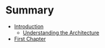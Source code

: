 # Summary

* [Introduction](README.md)
  * [Understanding the Architecture](understanding-the-architecture.md)
* [First Chapter](chapter1.md)

